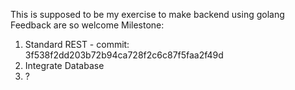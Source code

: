 This is supposed to be my exercise to make backend using golang 
Feedback are so welcome
Milestone:

1. Standard REST - commit: 3f538f2dd203b72b94ca728f2c6c87f5faa2f49d
2. Integrate Database
3. ?

